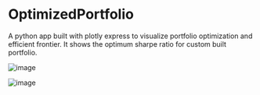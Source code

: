 # OptimizedPortfolio
A python app built with plotly express to visualize portfolio optimization and efficient frontier. It shows the optimum sharpe ratio for custom built portfolio.


![image](https://user-images.githubusercontent.com/27019757/187031069-0dc8a7b7-2b43-4483-ad04-fd3d3ae9f919.png)

![image](https://user-images.githubusercontent.com/27019757/187031396-a6ad000b-bc74-4bed-81a6-86d2721f6db0.png)
